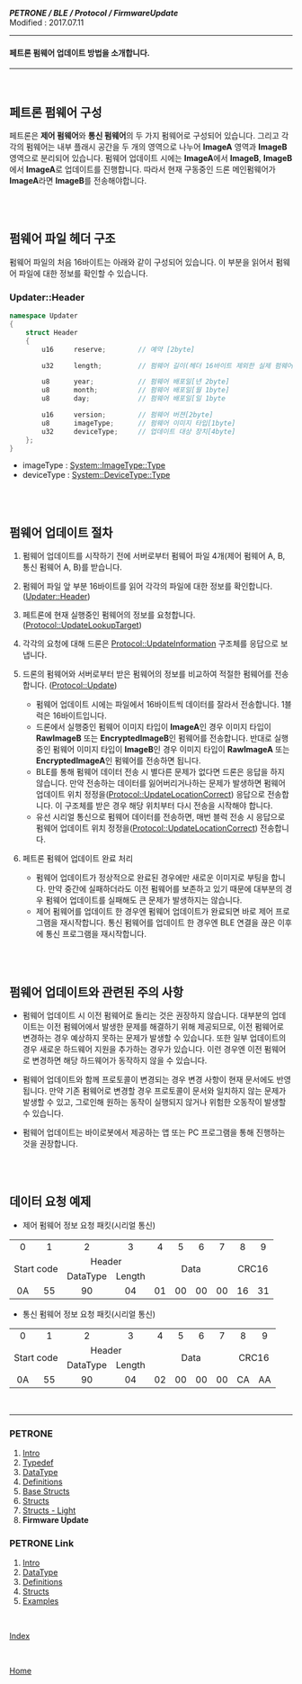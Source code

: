 ***PETRONE / BLE / Protocol / FirmwareUpdate***<br>
Modified : 2017.07.11

---

#### 페트론 펌웨어 업데이트 방법을 소개합니다.

---

<br>

## 페트론 펌웨어 구성

페트론은 **제어 펌웨어**와 **통신 펌웨어**의 두 가지 펌웨어로 구성되어 있습니다. 그리고 각각의 펌웨어는 내부 플래시 공간을 두 개의 영역으로 나누어 **ImageA** 영역과 **ImageB** 영역으로 분리되어 있습니다. 펌웨어 업데이트 시에는 **ImageA**에서 **ImageB**, **ImageB**에서 **ImageA**로 업데이트를 진행합니다. 따라서 현재 구동중인 드론 메인펌웨어가 **ImageA**라면 **ImageB**를 전송해야합니다.

<br>
<br>

## 펌웨어 파일 헤더 구조

펌웨어 파일의 처음 16바이트는 아래와 같이 구성되어 있습니다. 이 부분을 읽어서 펌웨어 파일에 대한 정보를 확인할 수 있습니다.<br>
### <a name="UpdaterHeader">Updater::Header</a>
```cpp
namespace Updater
{
    struct Header
    {
        u16     reserve;        // 예약 [2byte]

        u32     length;         // 펌웨어 길이(헤더 16바이트 제외한 실제 펌웨어의 길이)[4byte]

        u8      year;           // 펌웨어 배포일[년 2byte]
        u8      month;          // 펌웨어 배포일[월 1byte]
        u8      day;            // 펌웨어 배포일[일 1byte

        u16     version;        // 펌웨어 버젼[2byte]
        u8      imageType;      // 펌웨어 이미지 타입[1byte]
        u32     deviceType;     // 업데이트 대상 장치[4byte]
    };
}
```
- imageType : [System::ImageType::Type](definitions.md#ImageType)
- deviceType : [System::DeviceType::Type](definitions.md#DeviceType)

<br>
<br>

## 펌웨어 업데이트 절차

1. 펌웨어 업데이트를 시작하기 전에 서버로부터 펌웨어 파일 4개(제어 펌웨어 A, B, 통신 펌웨어 A, B)를 받습니다.

2. 펌웨어 파일 앞 부분 16바이트를 읽어 각각의 파일에 대한 정보를 확인합니다. ([Updater::Header](#UpdaterHeader))

3. 페트론에 현재 실행중인 펌웨어의 정보를 요청합니다. ([Protocol::UpdateLookupTarget](structs.md#UpdateLookupTarget))

4. 각각의 요청에 대해 드론은 [Protocol::UpdateInformation](structs.md#UpdateInformation) 구조체를 응답으로 보냅니다.

5. 드론의 펌웨어와 서버로부터 받은 펌웨어의 정보를 비교하여 적절한 펌웨어를 전송합니다. ([Protocol::Update](structs.md#Update))
    - 펌웨어 업데이트 시에는 파일에서 16바이트씩 데이터를 잘라서 전송합니다. 1블럭은 16바이트입니다.
    - 드론에서 실행중인 펌웨어 이미지 타입이 **ImageA**인 경우 이미지 타입이 **RawImageB** 또는 **EncryptedImageB**인 펌웨어를 전송합니다. 반대로 실행중인 펌웨어 이미지 타입이 **ImageB**인 경우 이미지 타입이 **RawImageA** 또는 **EncryptedImageA**인 펌웨어를 전송하면 됩니다.
    - BLE를 통해 펌웨어 데이터 전송 시 별다른 문제가 없다면 드론은 응답을 하지 않습니다. 만약 전송하는 데이터를 잃어버리거나하는 문제가 발생하면 펌웨어 업데이트 위치 정정을([Protocol::UpdateLocationCorrect](structs.md#UpdateLocationCorrect)) 응답으로 전송합니다. 이 구조체를 받은 경우 해당 위치부터 다시 전송을 시작해야 합니다.
    - 유선 시리얼 통신으로 펌웨어 데이터를 전송하면, 매번 블럭 전송 시 응답으로 펌웨어 업데이트 위치 정정을([Protocol::UpdateLocationCorrect](structs.md#UpdateLocationCorrect)) 전송합니다.

6. 페트론 펌웨어 업데이트 완료 처리
    - 펌웨어 업데이트가 정상적으로 완료된 경우에만 새로운 이미지로 부팅을 합니다. 만약 중간에 실패하더라도 이전 펌웨어를 보존하고 있기 때문에 대부분의 경우 펌웨어 업데이트를 실패해도 큰 문제가 발생하지는 않습니다.
    - 제어 펌웨어를 업데이트 한 경우엔 펌웨어 업데이트가 완료되면 바로 제어 프로그램을 재시작합니다. 통신 펌웨어를 업데이트 한 경우엔 BLE 연결을 끊은 이후에 통신 프로그램을 재시작합니다.

<br>
<br>

## 펌웨어 업데이트와 관련된 주의 사항

- 펌웨어 업데이트 시 이전 펌웨어로 돌리는 것은 권장하지 않습니다. 대부분의 업데이트는 이전 펌웨어에서 발생한 문제를 해결하기 위해 제공되므로, 이전 펌웨어로 변경하는 경우 예상하지 못하는 문제가 발생할 수 있습니다. 또한 일부 업데이트의 경우 새로운 하드웨어 지원을 추가하는 경우가 있습니다. 이런 경우엔 이전 펌웨어로 변경하면 해당 하드웨어가 동작하지 않을 수 있습니다.

- 펌웨어 업데이트와 함께 프로토콜이 변경되는 경우 변경 사항이 현재 문서에도 반영됩니다. 만약 기존 펌웨어로 변경할 경우 프로토콜이 문서와 일치하지 않는 문제가 발생할 수 있고, 그로인해 원하는 동작이 실행되지 않거나 위험한 오동작이 발생할 수 있습니다.

- 펌웨어 업데이트는 바이로봇에서 제공하는 앱 또는 PC 프로그램을 통해 진행하는 것을 권장합니다.


<br>
<br>

## 데이터 요청 예제

- 제어 펌웨어 정보 요청 패킷(시리얼 통신)

<table>
    <tr>
        <td><div align="center">0</div></td>
        <td><div align="center">1</div></td>
        <td><div align="center">2</div></td>
        <td><div align="center">3</div></td>
        <td><div align="center">4</div></td>
        <td><div align="center">5</div></td>
        <td><div align="center">6</div></td>
        <td><div align="center">7</div></td>
        <td><div align="center">8</div></td>
        <td><div align="center">9</div></td>
    </tr>
    <tr>
        <td rowspan="2" colspan="2"><div align="center">Start code</div></td>
        <td colspan="2"><div align="center">Header</div></td>
        <td rowspan="2" colspan="4"><div align="center">Data</div></td>
        <td rowspan="2" colspan="2"><div align="center">CRC16</div></td>
    </tr>
    <tr>
        <td><div align="center">DataType</div></td>
        <td><div align="center">Length</div></td>
    </tr>
    <tr>
        <td><div align="center">0A</div></td>
        <td><div align="center">55</div></td>
        <td><div align="center">90</div></td>
        <td><div align="center">04</div></td>
        <td><div align="center">01</div></td>
        <td><div align="center">00</div></td>
        <td><div align="center">00</div></td>
        <td><div align="center">00</div></td>
        <td><div align="center">16</div></td>
        <td><div align="center">31</div></td>
    </tr>
</table>

- 통신 펌웨어 정보 요청 패킷(시리얼 통신)

<table>
    <tr>
        <td><div align="center">0</div></td>
        <td><div align="center">1</div></td>
        <td><div align="center">2</div></td>
        <td><div align="center">3</div></td>
        <td><div align="center">4</div></td>
        <td><div align="center">5</div></td>
        <td><div align="center">6</div></td>
        <td><div align="center">7</div></td>
        <td><div align="center">8</div></td>
        <td><div align="center">9</div></td>
    </tr>
    <tr>
        <td rowspan="2" colspan="2"><div align="center">Start code</div></td>
        <td colspan="2"><div align="center">Header</div></td>
        <td rowspan="2" colspan="4"><div align="center">Data</div></td>
        <td rowspan="2" colspan="2"><div align="center">CRC16</div></td>
    </tr>
    <tr>
        <td><div align="center">DataType</div></td>
        <td><div align="center">Length</div></td>
    </tr>
    <tr>
        <td><div align="center">0A</div></td>
        <td><div align="center">55</div></td>
        <td><div align="center">90</div></td>
        <td><div align="center">04</div></td>
        <td><div align="center">02</div></td>
        <td><div align="center">00</div></td>
        <td><div align="center">00</div></td>
        <td><div align="center">00</div></td>
        <td><div align="center">CA</div></td>
        <td><div align="center">AA</div></td>
    </tr>
</table>

<br>

---

### PETRONE

1. [Intro](intro.md)
2. [Typedef](typedef.md)
3. [DataType](datatype.md)
4. [Definitions](definitions.md)
5. [Base Structs](base_structs.md)
6. [Structs](structs.md)
7. [Structs - Light](structs_light.md)
8. **Firmware Update**


### PETRONE Link

1. [Intro](link/intro.md)
2. [DataType](link/datatype.md)
3. [Definitions](link/definitions.md)
4. [Structs](link/structs.md)
5. [Examples](link/examples.md)

<br>

[Index](index.md)

<br>

[Home](../../../../README.md)


